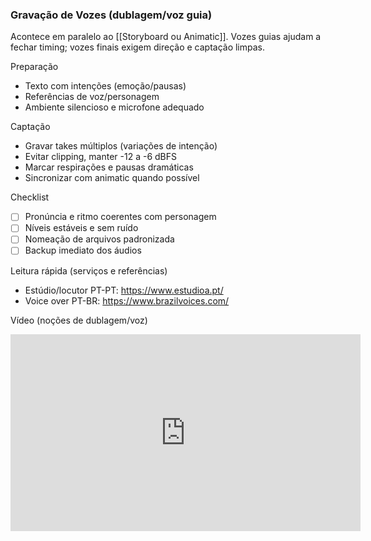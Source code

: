 ### Gravação de Vozes (dublagem/voz guia)
Acontece em paralelo ao [[Storyboard ou Animatic]]. Vozes guias ajudam a fechar timing; vozes finais exigem direção e captação limpas.

Preparação
- Texto com intenções (emoção/pausas)
- Referências de voz/personagem
- Ambiente silencioso e microfone adequado

Captação
- Gravar takes múltiplos (variações de intenção)
- Evitar clipping, manter -12 a -6 dBFS
- Marcar respirações e pausas dramáticas
- Sincronizar com animatic quando possível

Checklist
- [ ] Pronúncia e ritmo coerentes com personagem
- [ ] Níveis estáveis e sem ruído
- [ ] Nomeação de arquivos padronizada
- [ ] Backup imediato dos áudios

Leitura rápida (serviços e referências)
- Estúdio/locutor PT-PT: https://www.estudioa.pt/
- Voice over PT-BR: https://www.brazilvoices.com/

Vídeo (noções de dublagem/voz)
<iframe width="560" height="315" src="https://www.youtube.com/embed/LyRJUQQrCLQ" title="Making-of (captação de áudio e processos)" frameborder="0" allow="accelerometer; autoplay; clipboard-write; encrypted-media; gyroscope; picture-in-picture; web-share" referrerpolicy="strict-origin-when-cross-origin" allowfullscreen></iframe>